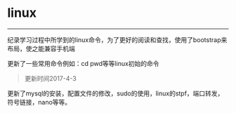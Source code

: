 # linux
---------------------

纪录学习过程中所学到的linux命令，为了更好的阅读和查找，使用了bootstrap来布局，使之能兼容手机端

更新了一些常用命令例如：cd pwd等等linux初始的命令
>更新时间2017-4-3

更新了mysql的安装，配置文件的修改，sudo的使用，linux的stpf，端口转发，符号链接，nano等等。